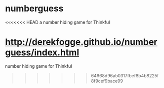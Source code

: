 numberguess
===========

<<<<<<< HEAD
a number hiding game for Thinkful

http://derekfogge.github.io/numberguess/index.html
=======
number hiding game for Thinkful
>>>>>>> 64668d96ab0317fbef8b4b8225f8f9cef9bace99
